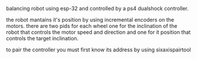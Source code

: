 balancing robot using esp-32 and controlled by a ps4 dualshock controller.

the robot mantains it's position by using incremental encoders on the motors.
there are two pids for each wheel one for the inclination of the robot that controls the motor speed and direction and one for it position that controls the target inclination.

to pair the controller you must first know its address by using sixaxispairtool